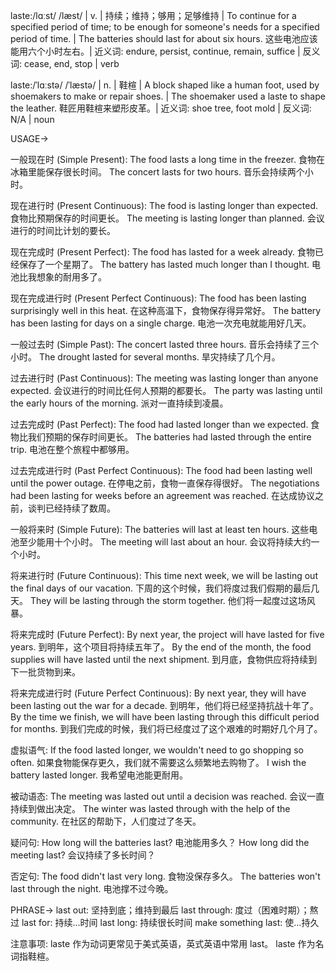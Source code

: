 laste:/lɑːst/ /læst/ | v. | 持续；维持；够用；足够维持 | To continue for a specified period of time; to be enough for someone's needs for a specified period of time. | The batteries should last for about six hours. 这些电池应该能用六个小时左右。| 近义词: endure, persist, continue, remain, suffice | 反义词: cease, end, stop | verb

laste:/ˈlɑːstə/ /ˈlæstə/ | n. | 鞋楦 | A block shaped like a human foot, used by shoemakers to make or repair shoes. | The shoemaker used a laste to shape the leather. 鞋匠用鞋楦来塑形皮革。| 近义词: shoe tree, foot mold | 反义词: N/A | noun


USAGE->

一般现在时 (Simple Present):
The food lasts a long time in the freezer.  食物在冰箱里能保存很长时间。
The concert lasts for two hours.  音乐会持续两个小时。


现在进行时 (Present Continuous):
The food is lasting longer than expected. 食物比预期保存的时间更长。
The meeting is lasting longer than planned. 会议进行的时间比计划的要长。


现在完成时 (Present Perfect):
The food has lasted for a week already.  食物已经保存了一个星期了。
The battery has lasted much longer than I thought. 电池比我想象的耐用多了。


现在完成进行时 (Present Perfect Continuous):
The food has been lasting surprisingly well in this heat.  在这种高温下，食物保存得异常好。
The battery has been lasting for days on a single charge.  电池一次充电就能用好几天。


一般过去时 (Simple Past):
The concert lasted three hours. 音乐会持续了三个小时。
The drought lasted for several months.  旱灾持续了几个月。


过去进行时 (Past Continuous):
The meeting was lasting longer than anyone expected.  会议进行的时间比任何人预期的都要长。
The party was lasting until the early hours of the morning. 派对一直持续到凌晨。


过去完成时 (Past Perfect):
The food had lasted longer than we expected. 食物比我们预期的保存时间更长。
The batteries had lasted through the entire trip. 电池在整个旅程中都够用。


过去完成进行时 (Past Perfect Continuous):
The food had been lasting well until the power outage.  在停电之前，食物一直保存得很好。
The negotiations had been lasting for weeks before an agreement was reached.  在达成协议之前，谈判已经持续了数周。


一般将来时 (Simple Future):
The batteries will last at least ten hours.  这些电池至少能用十个小时。
The meeting will last about an hour. 会议将持续大约一个小时。


将来进行时 (Future Continuous):
This time next week, we will be lasting out the final days of our vacation.  下周的这个时候，我们将度过我们假期的最后几天。
They will be lasting through the storm together. 他们将一起度过这场风暴。


将来完成时 (Future Perfect):
By next year, the project will have lasted for five years. 到明年，这个项目将持续五年了。
By the end of the month, the food supplies will have lasted until the next shipment. 到月底，食物供应将持续到下一批货物到来。


将来完成进行时 (Future Perfect Continuous):
By next year, they will have been lasting out the war for a decade. 到明年，他们将已经坚持抗战十年了。
By the time we finish, we will have been lasting through this difficult period for months. 到我们完成的时候，我们将已经度过了这个艰难的时期好几个月了。

虚拟语气:
If the food lasted longer, we wouldn't need to go shopping so often. 如果食物能保存更久，我们就不需要这么频繁地去购物了。
I wish the battery lasted longer. 我希望电池能更耐用。


被动语态:
The meeting was lasted out until a decision was reached. 会议一直持续到做出决定。
The winter was lasted through with the help of the community. 在社区的帮助下，人们度过了冬天。


疑问句:
How long will the batteries last?  电池能用多久？
How long did the meeting last?  会议持续了多长时间？


否定句:
The food didn't last very long.  食物没保存多久。
The batteries won't last through the night. 电池撑不过今晚。


PHRASE->
last out:  坚持到底；维持到最后
last through:  度过（困难时期）；熬过
last for:  持续…时间
last long:  持续很长时间
make something last:  使…持久


注意事项:  laste 作为动词更常见于美式英语，英式英语中常用 last。 laste 作为名词指鞋楦。
